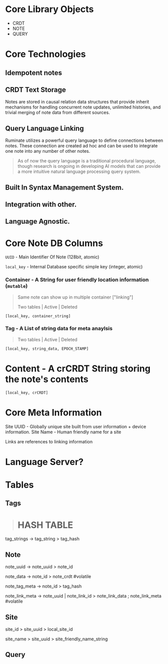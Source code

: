 # Core Library Objects
- CRDT
- NOTE
- QUERY

# Core Technologies

## Idempotent notes

## CRDT Text Storage

Notes are stored in causal relation data structures that provide inherit mechanisms
for handling concurrent note updates, unlimited histories, and trivial merging of
note data from different sources.

## Query Language Linking

Ruminate utilizes a powerful query language to define connections between notes. These
connection are created ad hoc and can be used to integrate one note into any number of
other notes. 

> As of now the query language is a traditional procedural language, though research
> is ongoing in developing AI models that can provide a more intuitive natural language
> processing query system.

## Built In Syntax Management System.

## Integration with other. 

## Language Agnostic.









# Core Note DB Columns

`UUID` - Main Identifier Of Note (128bit, atomic)

`local_key` - Internal Database specific simple key (integer, atomic)

### Container - A String for user friendly location information (`mutable`)
> Same note can show up in multiple container ["linking"]
>
> Two tables | Active | Deleted

`[local_key, container_string]`

### Tag - A List of string data for meta anaylsis
> Two tables | Active | Deleted

`[local_key, string_data, EPOCH_STAMP]`

# Content - A crCRDT String storing the note's contents
`[local_key, crCRDT]`

# Core Meta Information

Site UUID - Globally unique site built from user information + device information. 
Site Name - Human friendly name for a site

Links are references to linking information

# Language Server?

# Tables

## Tags

> # HASH TABLE

tag_strings -> tag_string > tag_hash

## Note

note_uuid -> note_uuid > note_id

note_data -> note_id > note_crdt #volatile

note_tag_meta -> note_id > tag_hash

note_link_meta -> note_uuid | note_link_id > note_link_data ; note_link_meta  #volatile

## Site

site_id > site_uuid > local_site_id

site_name > site_uuid > site_friendly_name_string

## Query



